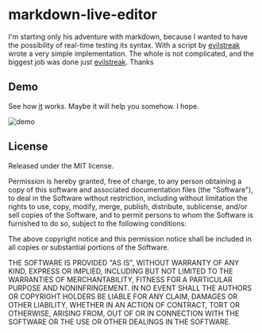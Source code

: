 # markdown-live-editor

I'm starting only his adventure with markdown, because I wanted to have the possibility of real-time testing its syntax.
With a script by [evilstreak](https://github.com/evilstreak) wrote a very simple implementation. The whole is not complicated, and the biggest job was done just [evilstreak](https://github.com/evilstreak). Thanks

## Demo
See how [it](http://projects.tiptopdesign.pl/markdown-live-editor/) works. Maybe it will help you somehow. I hope.

![demo](http://projects.tiptopdesign.pl/markdown-live-editor/images/markdown.png)

## License
Released under the MIT license.

Permission is hereby granted, free of charge, to any person obtaining a copy of this software and associated documentation files (the "Software"), to deal in the Software without restriction, including without limitation the rights to use, copy, modify, merge, publish, distribute, sublicense, and/or sell copies of the Software, and to permit persons to whom the Software is furnished to do so, subject to the following conditions:

The above copyright notice and this permission notice shall be included in all copies or substantial portions of the Software.

THE SOFTWARE IS PROVIDED "AS IS", WITHOUT WARRANTY OF ANY KIND, EXPRESS OR IMPLIED, INCLUDING BUT NOT LIMITED TO THE WARRANTIES OF MERCHANTABILITY, FITNESS FOR A PARTICULAR PURPOSE AND NONINFRINGEMENT. IN NO EVENT SHALL THE AUTHORS OR COPYRIGHT HOLDERS BE LIABLE FOR ANY CLAIM, DAMAGES OR OTHER LIABILITY, WHETHER IN AN ACTION OF CONTRACT, TORT OR OTHERWISE, ARISING FROM, OUT OF OR IN CONNECTION WITH THE SOFTWARE OR THE USE OR OTHER DEALINGS IN THE SOFTWARE.

